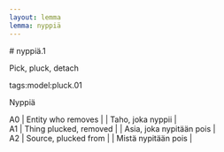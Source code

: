 ```yaml
---
layout: lemma
lemma: nyppiä
---
```


<div class="sense">
# <span class="sensename">nyppiä.1</span>

<span class="description">Pick, pluck, detach</span>

tags:model:pluck.01

<span class="description">Nyppiä</span>

A0 | Entity who removes |   | Taho, joka nyppii |  
A1 | Thing plucked, removed |   | Asia, joka nypitään pois |  
A2 | Source, plucked from |   | Mistä nypitään pois |  

</div>

